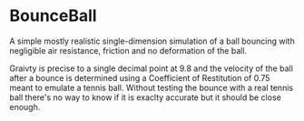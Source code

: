 # BounceBall

A simple mostly realistic single-dimension simulation of a ball bouncing with negligible air resistance, friction and no deformation of the ball.

Graivty is precise to a single decimal point at 9.8 and the velocity of the ball after a bounce is determined using a Coefficient of Restitution of 0.75 meant to emulate a tennis ball.
Without testing the bounce with a real tennis ball there's no way to know if it is exaclty accurate but it should be close enough.
